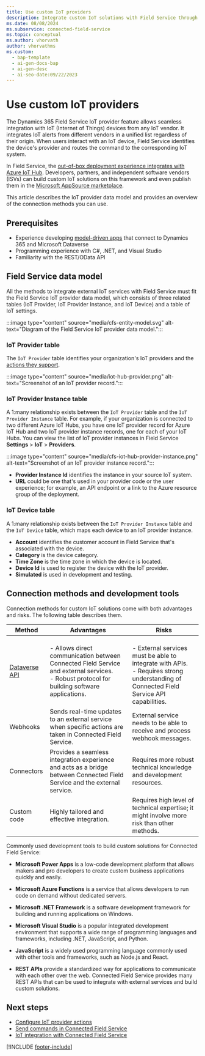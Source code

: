 ```yaml
---
title: Use custom IoT providers
description: Integrate custom IoT solutions with Field Service through the IoT provider feature, which allows users to interact with IoT-enabled devices from any vendor.
ms.date: 08/08/2024
ms.subservice: connected-field-service
ms.topic: conceptual
ms.author: vhorvath
author: vhorvathms
ms.custom:
  - bap-template
  - ai-gen-docs-bap
  - ai-gen-desc
  - ai-seo-date:09/22/2023
---
```


# Use custom IoT providers

The Dynamics 365 Field Service IoT provider feature allows seamless integration with IoT (Internet of Things) devices from any IoT vendor. It integrates IoT alerts from different vendors in a unified list regardless of their origin. When users interact with an IoT device, Field Service identifies the device's provider and routes the command to the corresponding IoT system.

In Field Service, the [out-of-box deployment experience integrates with Azure IoT Hub](installation-setup-iothub.md). Developers, partners, and independent software vendors (ISVs) can build custom IoT solutions on this framework and even publish them in the [Microsoft AppSource marketplace](https://appsource.microsoft.com/).

This article describes the IoT provider data model and provides an overview of the connection methods you can use.

## Prerequisites

- Experience developing [model-driven apps](/powerapps/developer/model-driven-apps/overview) that connect to Dynamics 365 and Microsoft Dataverse
- Programming experience with C#, .NET, and Visual Studio
- Familiarity with the REST/OData API

## Field Service data model

All the methods to integrate external IoT services with Field Service must fit the Field Service IoT provider data model, which consists of three related tables (IoT Provider, IoT Provider Instance, and IoT Device) and a table of IoT settings.

:::image type="content" source="media/cfs-entity-model.svg" alt-text="Diagram of the Field Service IoT provider data model.":::

### IoT Provider table

The `IoT Provider` table identifies your organization's IoT providers and the [actions they support](cfs-configure-actions.md).

:::image type="content" source="media/iot-hub-provider.png" alt-text="Screenshot of an IoT provider record.":::

### IoT Provider Instance table

A 1:many relationship exists between the `IoT Provider` table and the `IoT Provider Instance` table. For example, if your organization is connected to two different Azure IoT Hubs, you have one IoT provider record for Azure IoT Hub and two IoT provider instance records, one for each of your IoT Hubs. You can view the list of IoT provider instances in Field Service **Settings** > **IoT** > **Providers**.

:::image type="content" source="media/cfs-iot-hub-provider-instance.png" alt-text="Screenshot of an IoT provider instance record.":::

- **Provider Instance Id** identifies the instance in your source IoT system.
- **URL** could be one that's used in your provider code or the user experience; for example, an API endpoint or a link to the Azure resource group of the deployment.

### IoT Device table

A 1:many relationship exists between the `IoT Provider Instance` table and the `IoT Device` table, which maps each device to an IoT provider instance.

- **Account** identifies the customer account in Field Service that's associated with the device.
- **Category** is the device category.
- **Time Zone** is the time zone in which the device is located.
- **Device Id** is used to register the device with the IoT provider.
- **Simulated** is used in development and testing.

## Connection methods and development tools

Connection methods for custom IoT solutions come with both advantages and risks. The following table describes them.

| Method | Advantages | Risks |
|---|---|---|
| [Dataverse API](/power-apps/developer/data-platform/overview) | - Allows direct communication between Connected Field Service and external services.<br/>- Robust protocol for building software applications. | <br/>- External services must be able to integrate with APIs.<br/>- Requires strong understanding of Connected Field Service API capabilities. |
| Webhooks | Sends real-time updates to an external service when specific actions are taken in Connected Field Service. | External service needs to be able to receive and process webhook messages. |
| Connectors | Provides a seamless integration experience and acts as a bridge between Connected Field Service and the external service. | Requires more robust technical knowledge and development resources. |
| Custom code | Highly tailored and effective integration. | Requires high level of technical expertise; it might involve more risk than other methods. |

Commonly used development tools to build custom solutions for Connected Field Service:

- **Microsoft Power Apps** is a low-code development platform that allows makers and pro developers to create custom business applications quickly and easily.

- **Microsoft Azure Functions** is a service that allows developers to run code on demand without dedicated servers.

- **Microsoft .NET Framework** is a software development framework for building and running applications on Windows.

- **Microsoft Visual Studio** is a popular integrated development environment that supports a wide range of programming languages and frameworks, including .NET, JavaScript, and Python.

- **JavaScript** is a widely used programming language commonly used with other tools and frameworks, such as Node.js and React.

- **REST APIs** provide a standardized way for applications to communicate with each other over the web. Connected Field Service provides many REST APIs that can be used to integrate with external services and build custom solutions.

## Next steps

- [Configure IoT provider actions](cfs-configure-actions.md)
- [Send commands in Connected Field Service](cfs-commands.md)
- [IoT integration with Connected Field Service](cfs-connect-data-overview.md)

[!INCLUDE [footer-include](../includes/footer-banner.md)]
